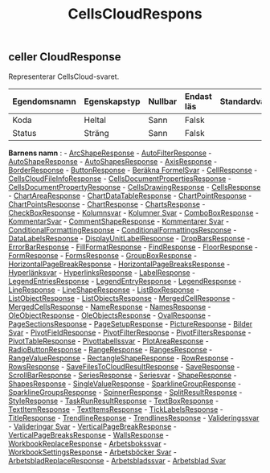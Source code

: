 ﻿---
title: CellsCloudRespons
second_title: Aspose.Cells Cloud Documen
type: docs
url: /sv/specification/model/cellscloudresponse/
description: "Aspose.Cells Molnmodellspecifikation: CellsCloudResponse. Hantera enkelt Excel och andra kalkylarksdokument med funktioner som att öppna, generera, redigera, dela, slå samman, jämföra och konvertera"
kwords: Excel, Office, Kalkylblad, Cloud REST API, CellsCloudResponse
weight: 50
---
## **celler CloudResponse**

 Representerar CellsCloud-svaret.

| Egendomsnamn| Egenskapstyp| Nullbar| Endast läs| Standardvärde| Beskrivning|
|:- |:- |:- |:- |:- |:- |
| Koda| Heltal| Sann| Falsk|||
| Status| Sträng| Sann| Falsk|||

**Barnens namn** : 
	-  [ArcShapeResponse](arcshaperesponse) 
	-  [AutoFilterResponse](autofilterresponse) 
	-  [AutoShapeResponse](autoshaperesponse) 
	-  [AutoShapesResponse](autoshapesresponse) 
	-  [AxisResponse](axisresponse) 
	-  [BorderResponse](borderresponse) 
	-  [ButtonResponse](buttonresponse) 
	-  [Beräkna FormelSvar](calculateformularesponse) 
	-  [CellResponse](cellresponse) 
	-  [CellsCloudFileInfoResponse](cellscloudfileinforesponse) 
	-  [CellsDocumentPropertiesResponse](cellsdocumentpropertiesresponse) 
	-  [CellsDocumentPropertyResponse](cellsdocumentpropertyresponse) 
	-  [CellsDrawingResponse](cellsdrawingresponse) 
	-  [CellsResponse](cellsresponse) 
	-  [ChartAreaResponse](chartarearesponse) 
	-  [ChartDataTableResponse](chartdatatableresponse) 
	-  [ChartPointResponse](chartpointresponse) 
	-  [ChartPointsResponse](chartpointsresponse) 
	-  [ChartResponse](chartresponse) 
	-  [ChartsResponse](chartsresponse) 
	-  [CheckBoxResponse](checkboxresponse) 
	-  [Kolumnsvar](columnresponse) 
	-  [Kolumner Svar](columnsresponse) 
	-  [ComboBoxResponse](comboboxresponse) 
	-  [KommentarSvar](commentresponse) 
	-  [CommentShapeResponse](commentshaperesponse) 
	-  [Kommentarer Svar](commentsresponse) 
	-  [ConditionalFormattingResponse](conditionalformattingresponse) 
	-  [ConditionalFormattingsResponse](conditionalformattingsresponse) 
	-  [DataLabelsResponse](datalabelsresponse) 
	-  [DisplayUnitLabelResponse](displayunitlabelresponse) 
	-  [DropBarsResponse](dropbarsresponse) 
	-  [ErrorBarResponse](errorbarresponse) 
	-  [FillFormatResponse](fillformatresponse) 
	-  [FindResponse](findresponse) 
	-  [FloorResponse](floorresponse) 
	-  [FormResponse](formresponse) 
	-  [FormsResponse](formsresponse) 
	-  [GroupBoxResponse](groupboxresponse) 
	-  [HorizontalPageBreakResponse](horizontalpagebreakresponse) 
	-  [HorizontalPageBreaksResponse](horizontalpagebreaksresponse) 
	-  [Hyperlänksvar](hyperlinkresponse) 
	-  [HyperlinksResponse](hyperlinksresponse) 
	-  [LabelResponse](labelresponse) 
	-  [LegendEntriesResponse](legendentriesresponse) 
	-  [LegendEntryResponse](legendentryresponse) 
	-  [LegendResponse](legendresponse) 
	-  [LineResponse](lineresponse) 
	-  [LineShapeResponse](lineshaperesponse) 
	-  [ListBoxResponse](listboxresponse) 
	-  [ListObjectResponse](listobjectresponse) 
	-  [ListObjectsResponse](listobjectsresponse) 
	-  [MergedCellResponse](mergedcellresponse) 
	-  [MergedCellsResponse](mergedcellsresponse) 
	-  [NameResponse](nameresponse) 
	-  [NamesResponse](namesresponse) 
	-  [OleObjectResponse](oleobjectresponse) 
	-  [OleObjectsResponse](oleobjectsresponse) 
	-  [OvalResponse](ovalresponse) 
	-  [PageSectionsResponse](pagesectionsresponse) 
	-  [PageSetupResponse](pagesetupresponse) 
	-  [PictureResponse](pictureresponse) 
	-  [Bilder Svar](picturesresponse) 
	-  [PivotFieldResponse](pivotfieldresponse) 
	-  [PivotFilterResponse](pivotfilterresponse) 
	-  [PivotFiltersResponse](pivotfiltersresponse) 
	-  [PivotTableResponse](pivottableresponse) 
	-  [Pivottabellssvar](pivottablesresponse) 
	-  [PlotAreaResponse](plotarearesponse) 
	-  [RadioButtonResponse](radiobuttonresponse) 
	-  [RangeResponse](rangeresponse) 
	-  [RangesResponse](rangesresponse) 
	-  [RangeValueResponse](rangevalueresponse) 
	-  [RectangleShapeResponse](rectangleshaperesponse) 
	-  [RowResponse](rowresponse) 
	-  [RowsResponse](rowsresponse) 
	-  [SaveFilesToCloudResultResponse](savefilestocloudresultresponse) 
	-  [SaveResponse](saveresponse) 
	-  [ScrollBarResponse](scrollbarresponse) 
	-  [SeriesResponse](seriesesresponse) 
	-  [Seriesvar](seriesresponse) 
	-  [ShapeResponse](shaperesponse) 
	-  [ShapesResponse](shapesresponse) 
	-  [SingleValueResponse](singlevalueresponse) 
	-  [SparklineGroupResponse](sparklinegroupresponse) 
	-  [SparklineGroupsResponse](sparklinegroupsresponse) 
	-  [SpinnerResponse](spinnerresponse) 
	-  [SplitResultResponse](splitresultresponse) 
	-  [StyleResponse](styleresponse) 
	-  [TaskRunResultResponse](taskrunresultresponse) 
	-  [TextBoxResponse](textboxresponse) 
	-  [TextItemResponse](textitemresponse) 
	-  [TextItemsResponse](textitemsresponse) 
	-  [TickLabelsResponse](ticklabelsresponse) 
	-  [TitleResponse](titleresponse) 
	-  [TrendlineResponse](trendlineresponse) 
	-  [TrendlinesResponse](trendlinesresponse) 
	-  [Valideringssvar](validationresponse) 
	-  [Valideringar Svar](validationsresponse) 
	-  [VerticalPageBreakResponse](verticalpagebreakresponse) 
	-  [VerticalPageBreaksResponse](verticalpagebreaksresponse) 
	-  [WallsResponse](wallsresponse) 
	-  [WorkbookReplaceResponse](workbookreplaceresponse) 
	-  [Arbetsbokssvar](workbookresponse) 
	-  [WorkbookSettingsResponse](workbooksettingsresponse) 
	-  [Arbetsböcker Svar](workbooksresponse) 
	-  [ArbetsbladReplaceResponse](worksheetreplaceresponse) 
	-  [Arbetsbladssvar](worksheetresponse) 
	-  [Arbetsblad Svar](worksheetsresponse) 

